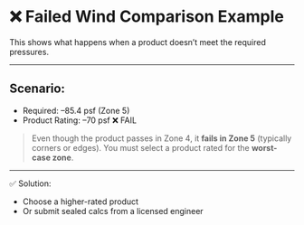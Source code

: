 # ❌ Failed Wind Comparison Example

This shows what happens when a product doesn’t meet the required pressures.

---

## Scenario:
- Required: –85.4 psf (Zone 5)
- Product Rating: –70 psf ❌ FAIL

> Even though the product passes in Zone 4, it **fails in Zone 5** (typically corners or edges). You must select a product rated for the **worst-case zone**.

---

✅ Solution:
- Choose a higher-rated product
- Or submit sealed calcs from a licensed engineer

